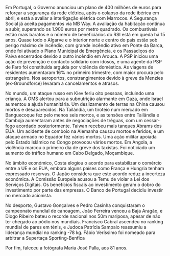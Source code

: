 Em Portugal, o Governo anunciou um plano de 400 milhões de euros para reforçar a segurança da rede elétrica, após o colapso da rede ibérica em abril, e está a avaliar a interligação elétrica com Marrocos. A Segurança Social já aceita pagamentos via MB Way. A avaliação da habitação continua a subir, superando os 1.900 euros por metro quadrado. Os combustíveis estão mais baratos e o número de beneficiários do RSI está em queda há 15 anos. Quase todo o Algarve e o interior norte e centro do país estão sob perigo máximo de incêndio, com grande incêndio ativo em Ponte da Barca, onde foi ativado o Plano Municipal de Emergência, e os Passadiços do Paiva encerrados devido a outro incêndio em Arouca. A PSP iniciou uma ação de prevenção e contacto solidário com idosos, e uma agente da PSP de Faro foi constituída arguida por violência doméstica. As viagens de residentes aumentaram 16% no primeiro trimestre, com maior procura pelo estrangeiro. Nos aeroportos, constrangimentos devido à greve da Menzies (ex-Groundforce) levaram a cancelamentos e atrasos.

No mundo, um ataque russo em Kiev feriu oito pessoas, incluindo uma criança. A OMS alertou para a subnutrição alarmante em Gaza, onde Israel aumentou a ajuda humanitária. Um deslizamento de terras na China causou mortos e desaparecidos. Na Tailândia, um tiroteio num mercado em Banguecoque fez pelo menos seis mortos, e as tensões entre Tailândia e Camboja aumentaram antes de negociações de tréguas, com um cessar-fogo acordado posteriormente. Taiwan recebeu mais tanques Abrams dos EUA. Um acidente de comboio na Alemanha causou mortos e feridos, e um ataque armado no Equador fez vários mortos. Uma ação militar apoiada pelo Estado Islâmico no Congo provocou vários mortos. Em Angola, a violência marcou o primeiro dia de greve dos taxistas. Foi noticiado um aumento do tráfico humano em Cabo Delgado, Moçambique.

No âmbito económico, Costa elogiou o acordo para estabilizar o comércio entre a UE e os EUA, embora alguns países como França e Hungria tenham expressado reservas. O Japão considera que este acordo reduz a incerteza económica. A Comissão Europeia acusou a Temu de violar a Lei dos Serviços Digitais. Os benefícios fiscais ao investimento geram o dobro do investimento por parte das empresas. O Banco de Portugal decidiu investir no mercado acionista.

No desporto, Gustavo Gonçalves e Pedro Casinha conquistaram o campeonato mundial de canoagem, João Ferreira venceu a Baja Aragão, e Diogo Ribeiro bateu o recorde nacional nos 50m mariposa, apesar de não ter chegado ao pódio nos mundiais. Francisco Cabral ascendeu no ranking mundial de pares em ténis, e Judoca Patrícia Sampaio reassumiu a liderança mundial no ranking -78 kg. Fábio Veríssimo foi nomeado para arbitrar a Supertaça Sporting-Benfica

Por fim, faleceu a fotógrafa Maria José Palla, aos 81 anos.